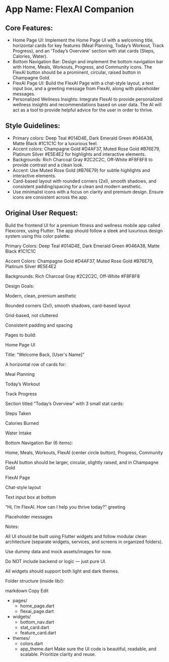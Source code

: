 # **App Name**: FlexAI Companion

## Core Features:

- Home Page UI: Implement the Home Page UI with a welcoming title, horizontal cards for key features (Meal Planning, Today’s Workout, Track Progress), and an 'Today’s Overview' section with stat cards (Steps, Calories, Water).
- Bottom Navigation Bar: Design and implement the bottom navigation bar with Home, Meals, Workouts, Progress, and Community icons. The FlexAI button should be a prominent, circular, raised button in Champagne Gold.
- FlexAI Page UI: Build the FlexAI Page with a chat-style layout, a text input box, and a greeting message from FlexAI, along with placeholder messages.
- Personalized Wellness Insights: Integrate FlexAI to provide personalized wellness insights and recommendations based on user data. The AI will act as a tool to provide helpful advice for the user in order to thrive.

## Style Guidelines:

- Primary colors: Deep Teal #014D4E, Dark Emerald Green #046A38, Matte Black #1C1C1C for a luxurious feel.
- Accent colors: Champagne Gold #D4AF37, Muted Rose Gold #B76E79, Platinum Silver #E5E4E2 for highlights and interactive elements.
- Backgrounds: Rich Charcoal Gray #2C2C2C, Off-White #F8F8F8 to provide contrast and a clean look.
- Accent: Use Muted Rose Gold (#B76E79) for subtle highlights and interactive elements.
- Card-based layout with rounded corners (2xl), smooth shadows, and consistent padding/spacing for a clean and modern aesthetic.
- Use minimalist icons with a focus on clarity and premium design. Ensure icons are consistent across the app.

## Original User Request:
Build the frontend UI for a premium fitness and wellness mobile app called Flexcorex, using Flutter. The app should follow a sleek and luxurious design system using this color palette:

Primary Colors: Deep Teal #014D4E, Dark Emerald Green #046A38, Matte Black #1C1C1C

Accent Colors: Champagne Gold #D4AF37, Muted Rose Gold #B76E79, Platinum Silver #E5E4E2

Backgrounds: Rich Charcoal Gray #2C2C2C, Off-White #F8F8F8

Design Goals:

Modern, clean, premium aesthetic

Rounded corners (2xl), smooth shadows, card-based layout

Grid-based, not cluttered

Consistent padding and spacing

Pages to build:

Home Page UI

Title: “Welcome Back, [User's Name]”

A horizontal row of cards for:

Meal Planning

Today’s Workout

Track Progress

Section titled “Today’s Overview” with 3 small stat cards:

Steps Taken

Calories Burned

Water Intake

Bottom Navigation Bar (6 items):

Home, Meals, Workouts, FlexAI (center circle button), Progress, Community

FlexAI button should be larger, circular, slightly raised, and in Champagne Gold

FlexAI Page

Chat-style layout

Text input box at bottom

“Hi, I’m FlexAI. How can I help you thrive today?” greeting

Placeholder messages

Notes:

All UI should be built using Flutter widgets and follow modular clean architecture (separate widgets, services, and screens in organized folders).

Use dummy data and mock assets/images for now.

Do NOT include backend or logic — just pure UI.

All widgets should support both light and dark themes.

Folder structure (inside lib/):

markdown
Copy
Edit
- pages/
  - home_page.dart
  - flexai_page.dart
- widgets/
  - bottom_nav.dart
  - stat_card.dart
  - feature_card.dart
- themes/
  - colors.dart
  - app_theme.dart
Make sure the UI code is beautiful, readable, and scalable. Prioritize clarity and reuse.
  